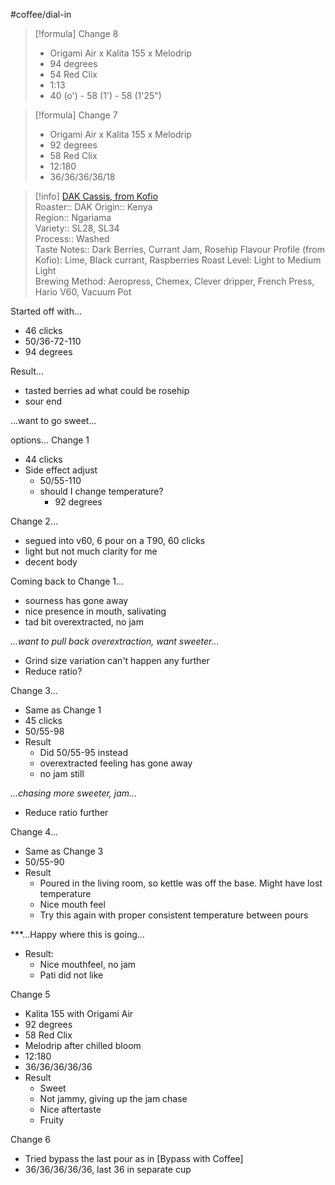 #coffee/dial-in 

> [!formula] Change 8 
> - Origami Air x Kalita 155 x Melodrip
> - 94 degrees
> - 54 Red Clix
> - 1:13
> - 40 (o') - 58 (1')  - 58 (1'25")
> 

> [!formula] Change 7 
> - Origami Air x Kalita 155 x Melodrip
> - 92 degrees
> - 58 Red Clix
> - 12:180
> - 36/36/36/36/18
> 


> [!info]
> [DAK Cassis, from Kofio](https://www.kofio.co/coffee/kenya-cassis-05-22-dak-coffee-roasters/8708)  
> Roaster:: DAK
> Origin:: Kenya  
> Region:: Ngariama  
> Variety:: SL28, SL34    
> Process:: Washed  
> Taste Notes:: Dark Berries, Currant Jam, Rosehip
> Flavour Profile (from Kofio): Lime, Black currant, Raspberries
> Roast Level: Light to Medium Light  
> Brewing Method: Aeropress, Chemex, Clever dripper, French Press, Hario V60, Vacuum Pot
> 

Started off with... 
- 46 clicks
- 50/36-72-110
- 94 degrees

Result...
- tasted berries ad what could be rosehip
- sour end

...want to go sweet...

options...
Change 1
- 44 clicks
- Side effect adjust
    - 50/55-110
    - should I change temperature?
        - 92 degrees

Change 2...
- segued into v60, 6 pour on a T90, 60 clicks
- light but not much clarity for me
- decent body

Coming back to Change 1...
- sourness has gone away
- nice presence in mouth, salivating
- tad bit overextracted, no jam

*...want to pull back overextraction, want sweeter...*
- Grind size variation can't happen any further
- Reduce ratio?

Change 3...
- Same as Change 1
- 45 clicks
- 50/55-98
- Result
    - Did 50/55-95 instead
    - overextracted feeling has gone away
    - no jam still

*...chasing more sweeter, jam...*
- Reduce ratio further

Change 4...
- Same as Change 3
- 50/55-90
- Result
    - Poured in the living room, so kettle was off the base. Might have lost temperature
    - Nice mouth feel
    - Try this again with proper consistent temperature between pours

***...Happy where this is going...

- Result:
    - Nice mouthfeel, no jam
    - Pati did not like

Change 5
- Kalita 155 with Origami Air
- 92 degrees
- 58 Red Clix
- Melodrip after chilled bloom
- 12:180
- 36/36/36/36/36
- Result
    - Sweet
    - Not jammy, giving up the jam chase
    - Nice aftertaste
    - Fruity

Change 6
- Tried bypass the last pour as in [Bypass with Coffee]
- 36/36/36/36/36, last 36 in separate cup
